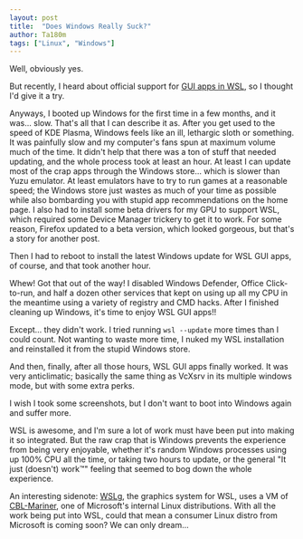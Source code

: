 ```yaml
---
layout: post
title:  "Does Windows Really Suck?"
author: Ta180m
tags: ["Linux", "Windows"]
---
```



Well, obviously yes.

But recently, I heard about official support for [GUI apps in WSL](https://docs.microsoft.com/en-us/windows/wsl/tutorials/gui-apps), so I thought I'd give it a try.

Anyways, I booted up Windows for the first time in a few months, and it was... slow. That's all that I can describe it as. After you get used to the speed of KDE Plasma, Windows feels like an ill, lethargic sloth or something. It was painfully slow and my computer's fans spun at maximum volume much of the time. It didn't help that there was a ton of stuff that needed updating, and the whole process took at least an hour. At least I can update most of the crap apps through the Windows store... which is slower than Yuzu emulator. At least emulators have to try to run games at a reasonable speed; the Windows store just wastes as much of your time as possible while also bombarding you with stupid app recommendations on the home page. I also had to install some beta drivers for my GPU to support WSL, which required some Device Manager trickery to get it to work. For some reason, Firefox updated to a beta version, which looked gorgeous, but that's a story for another post.

Then I had to reboot to install the latest Windows update for WSL GUI apps, of course, and that took another hour.

Whew! Got that out of the way! I disabled Windows Defender, Office Click-to-run, and half a dozen other services that kept on using up all my CPU in the meantime using a variety of registry and CMD hacks. After I finished cleaning up Windows, it's time to enjoy WSL GUI apps!!

Except... they didn't work. I tried running `wsl --update` more times than I could count. Not wanting to waste more time, I nuked my WSL installation and reinstalled it from the stupid Windows store.

And then, finally, after all those hours, WSL GUI apps finally worked. It was very anticlimatic; basically the same thing as VcXsrv in its multiple windows mode, but with some extra perks.

I wish I took some screenshots, but I don't want to boot into Windows again and suffer more.

WSL is awesome, and I'm sure a lot of work must have been put into making it so integrated. But the raw crap that is Windows prevents the experience from being very enjoyable, whether it's random Windows processes using up 100% CPU all the time, or taking two hours to update, or the general "It just (doesn't) work™" feeling that seemed to bog down the whole experience.

An interesting sidenote: [WSLg](https://devblogs.microsoft.com/commandline/wslg-architecture/), the graphics system for WSL, uses a VM of [CBL-Mariner](https://github.com/microsoft/CBL-Mariner), one of Microsoft's internal Linux distributions. With all the work being put into WSL, could that mean a consumer Linux distro from Microsoft is coming soon? We can only dream...

